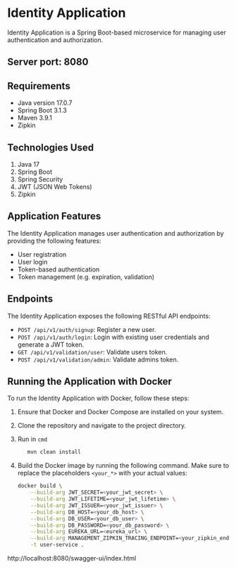 # Identity Application

Identity Application is a Spring Boot-based microservice for managing user authentication and authorization.

## Server port: 8080

## Requirements

- Java version 17.0.7
- Spring Boot 3.1.3
- Maven 3.9.1
- Zipkin

## Technologies Used

1. Java 17
2. Spring Boot
3. Spring Security
4. JWT (JSON Web Tokens)
5. Zipkin

## Application Features

The Identity Application manages user authentication and authorization by providing the following features:

- User registration
- User login
- Token-based authentication
- Token management (e.g. expiration, validation)

## Endpoints

The Identity Application exposes the following RESTful API endpoints:

- `POST /api/v1/auth/signup`: Register a new user.
- `POST /api/v1/auth/login`: Login with existing user credentials and generate a JWT token.
- `GET /api/v1/validation/user`: Validate users token.
- `POST /api/v1/validation/admin`: Validate admins token.

## Running the Application with Docker

To run the Identity Application with Docker, follow these steps:

1. Ensure that Docker and Docker Compose are installed on your system.
2. Clone the repository and navigate to the project directory.
3. Run in `cmd`
   ```sh
      mvn clean install
   ```
4. Build the Docker image by running the following command. Make sure to replace the placeholders `<your_*>` with your
   actual values:

   ```sh
   docker build \
       --build-arg JWT_SECRET=<your_jwt_secret> \
       --build-arg JWT_LIFETIME=<your_jwt_lifetime> \
       --build-arg JWT_ISSUER=<your_jwt_issuer> \
       --build-arg DB_HOST=<your_db_host> \
       --build-arg DB_USER=<your_db_user> \
       --build-arg DB_PASSWORD=<your_db_password> \
       --build-arg EUREKA_URL=<eureka_url> \
       --build-arg MANAGEMENT_ZIPKIN_TRACING_ENDPOINT=<your_zipkin_endpoint> \
       -t user-service .
    ```
http://localhost:8080/swagger-ui/index.html